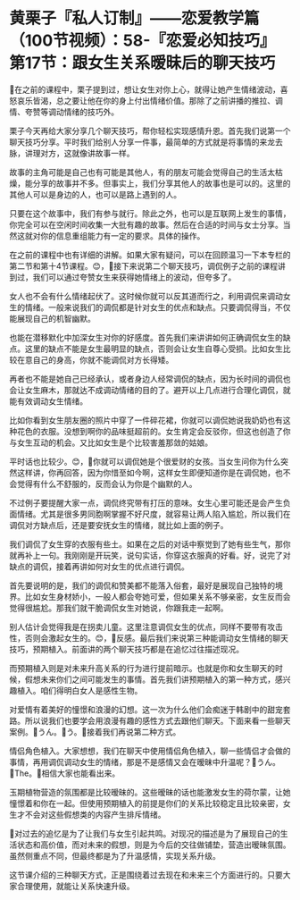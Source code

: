 # 黄栗子『私人订制』——恋爱教学篇（100节视频）：58-『恋爱必知技巧』第17节：跟女生关系暧昧后的聊天技巧

🎼在之前的课程中，栗子提到过，想让女生对你上心，就得让她产生情绪波动，喜怒哀乐皆渴，总之要让他在你的身上付出情绪价值。那除了之前讲播的推拉、调情、夸赞等调动情绪的技巧外。

栗子今天再给大家分享几个聊天技巧，帮你轻松实现感情升恩。首先我们说第一个聊天技巧分享。平时我们给别人分享一件事，最简单的方式就是将事情的来龙去脉，讲理对方，这就像讲故事一样。

故事的主角可能是自己也有可能是其他人，有的朋友可能会觉得自己的生活太枯燥，能分享的故事并不多。但事实上，我们分享其他人的故事也是可以的。这里的其他人可以是身边的人，也可以是路上遇到的人。

只要在这个故事中，我们有参与就行。除此之外，也可以是互联网上发生的事情，你完全可以在空闲时间收集一大批有趣的故事。然后在合适的时间与女士分享。当然这就对你的信息重组能力有一定的要求。具体的操作。

在之前的课程中也有详细的讲解。如果大家有疑问，可以在回顾温习一下本专栏的第二节和第十4节课程。😊，🎼接下来说第二个聊天技巧，调侃例子之前的课程讲到过，我们可以通过夸赞女生来获得她情绪上的波动，但夸多了。

女人也不会有什么情绪起伏了。这时候你就可以反其道而行之，利用调侃来调动女生的情绪。一般来说我们的调侃都是针对女生的优点和缺点。只要调侃得当，不仅能展现自己的机智幽默。

也能在潜移默化中加深女生对你的好感度。首先我们来讲讲如何正确调侃女生的缺点。这里的缺点不能是女生最明显的缺点，否则会让女生自尊心受损。比如女生比较在意自己的身高，你就不能调侃对方长得矮。

再者也不能是她自己已经承认，或者身边人经常调侃的缺点，因为长时间的调侃也会让女生麻木，那就达不成调动情绪的目的了。避开以上几点进行合理化调侃，就能有效调动女生情绪。

比如你看到女生朋友圈的照片中穿了一件碎花裙，你就可以调侃她说我奶奶也有这种花色的衣服。没想到啊你的品味挺超前的。女生肯定会反驳你，但这也创造了你与女生互动的机会。又比如女生是个比较害羞那敛的姑娘。

平时话也比较少。😊，🎼你就可以调侃她是个很爱财的女孩。当女生问你为什么突然这样讲，你再回答，因为你惜至如今啊，这样女生即便知道你是在调侃她，也不会觉得有什么不舒服的，反而会认为你是个幽默的人。

不过例子要提醒大家一点，调侃终究带有打压的意味。女生心里可能还是会产生负面情绪。尤其是很多男同胞啊掌握不好尺度，就容易让两人陷入尴尬，所以我们在调侃对方缺点后，还是要安抚女生的情绪，就比如上面的例子。

我们调侃了女生穿的衣服有些土。如果在之后的对话中察觉到了她有些生气，那你就再补上一句。我刚刚是开玩笑，说句实话，你穿这衣服真的好看。好，说完了对缺点的调侃，接着再讲如何对女生的优点进行调侃。

首先要说明的是，我们的调侃和赞美都不能落入俗套，最好是展现自己独特的境界。比如女生身材娇小，一般人都会夸她可爱，但如果关系不够亲密，女生反而会觉得很尴尬。那我们就干脆调侃女生对她说，你跟我走一起啊。

别人估计会觉得我是在拐卖儿童。这里注意调侃女生的优点，同样不要带有攻击性，否则会激起女生的。😊，🎼反感。最后我们来说第三种能调动女生情绪的聊天技巧，预期植入。前面讲的两个聊天技巧都是在追忆过往描述现况。

而预期植入则是对未来升高关系的行为进行提前暗示。也就是你和女生聊天的时候，假想未来你们之间可能发生的事情。首先我们讲预期植入的第一种方式，感兴趣植入。咱们得明白女人是感性生物。

对爱情有着美好的憧憬和浪漫的幻想。这一次为什么他们会痴迷于韩剧中的甜宠套路。所以说我们也要学会用浪漫有趣的感性方式去跟他们聊天。下面来看一些聊天案例。🎼うん。🎼う。🎼接着我们再说第二种方式。

情侣角色植入。大家想想，我们在聊天中使用情侣角色植入，聊一些情侣才会做的事情，再用调侃调动女生的情绪，那是不是感情又会在暧昧中升温呢？🎼うん。🎼The。🎼相信大家也能看出来。

玉期植物营造的氛围都是比较暧昧的。这些暧昧的话也能激发女生的荷尔蒙，让她憧憬着和你在一起。但使用预期植入的前提是你们的关系比较稳定且比较亲密，女生才不会对这些假想类的内容产生排斥情绪。

🎼对过去的追忆是为了让我们与女生引起共鸣。对现况的描述是为了展现自己的生活状态和高价值，而对未来的假想，则是为今后的交往做铺垫，营造出暧昧氛围。虽然侧重点不同，但最终都是为了升温感情，实现关系升级。

这节课介绍的三种聊天方式，正是围绕着过去现在和未来三个方面进行的。只要大家合理使用，就能让关系快速升级。


